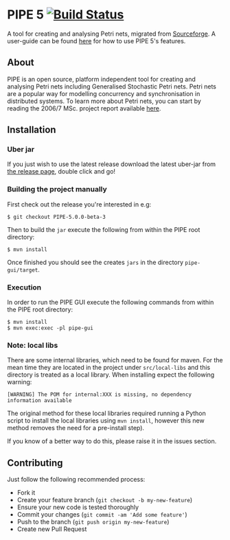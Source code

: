 # PIPE 5 [![Build Status](https://travis-ci.org/sarahtattersall/PIPE.png?branch=master)](https://travis-ci.org/sarahtattersall/PIPE)

A tool for creating and analysing Petri nets, migrated from [Sourceforge](http://pipe2.sourceforge.net/about.html). A user-guide can be found [here](http://sarahtattersall.github.io/PIPE/) for how to use PIPE 5's features.

## About ##
PIPE is an open source, platform independent tool for creating and analysing Petri nets including 
Generalised Stochastic Petri nets. Petri nets are a popular way for modelling concurrency and synchronisation 
in distributed systems. To learn more about Petri nets, you can start by reading the 2006/7 MSc. 
project report available [here](http://pipe2.sourceforge.net/docs.html).

## Installation ##
### Uber jar ###
If you just wish to use the latest release download the latest uber-jar from [the release page](https://github.com/sarahtattersall/PIPE/releases), double click and go!


### Building the project manually ###
First check out the release you're interested in e.g:
 
    $ git checkout PIPE-5.0.0-beta-3
    
Then to build the ```jar``` execute the following from within the PIPE root directory:

    $ mvn install
    
Once finished you should see the creates ```jars``` in the directory ```pipe-gui/target```.


### Execution ###
In order to run the PIPE GUI execute the following commands from within the PIPE root directory:
    
    $ mvn install
    $ mvn exec:exec -pl pipe-gui
    
### Note: local libs ###
There are some internal libraries, which need to be found for maven. For the mean time they are located in the project under ``src/local-libs`` and this directory is treated as a local library. When installing expect the following warning:

	[WARNING] The POM for internal:XXX is missing, no dependency information available
	
The original method for these local libraries required running a Python script to install the local libraries using ``mvn install``, however this new method removes the need for a pre-install step).

If you know of a better way to do this, please raise it in the issues section.


## Contributing ##

Just follow the following recommended process:

- Fork it
- Create your feature branch (`git checkout -b my-new-feature`)
- Ensure your new code is tested thoroughly
- Commit your changes (`git commit -am 'Add some feature'`)
- Push to the branch (`git push origin my-new-feature`)
- Create new Pull Request
